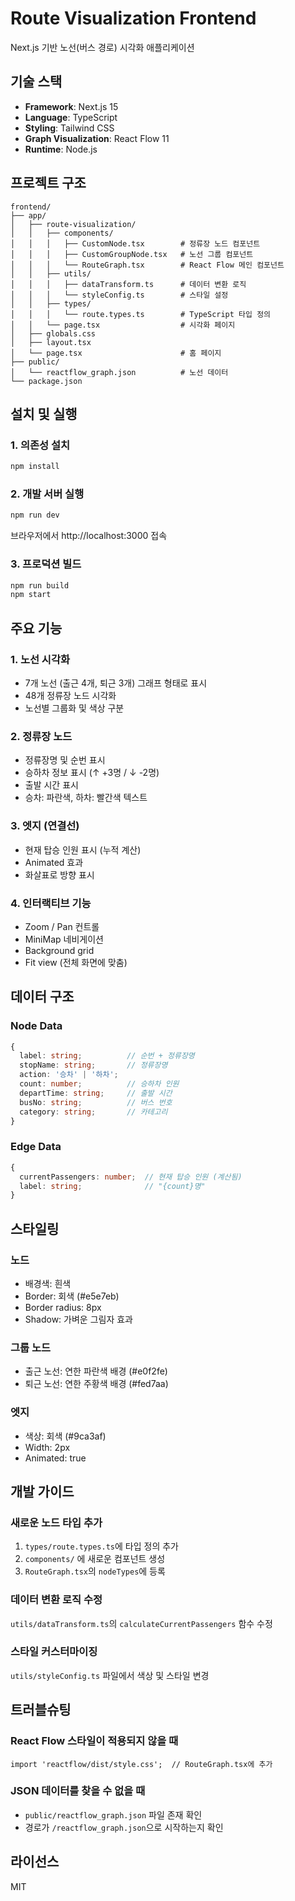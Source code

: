 # Route Visualization Frontend

Next.js 기반 노선(버스 경로) 시각화 애플리케이션

## 기술 스택

- **Framework**: Next.js 15
- **Language**: TypeScript
- **Styling**: Tailwind CSS
- **Graph Visualization**: React Flow 11
- **Runtime**: Node.js

## 프로젝트 구조

```
frontend/
├── app/
│   ├── route-visualization/
│   │   ├── components/
│   │   │   ├── CustomNode.tsx        # 정류장 노드 컴포넌트
│   │   │   ├── CustomGroupNode.tsx   # 노선 그룹 컴포넌트
│   │   │   └── RouteGraph.tsx        # React Flow 메인 컴포넌트
│   │   ├── utils/
│   │   │   ├── dataTransform.ts      # 데이터 변환 로직
│   │   │   └── styleConfig.ts        # 스타일 설정
│   │   ├── types/
│   │   │   └── route.types.ts        # TypeScript 타입 정의
│   │   └── page.tsx                  # 시각화 페이지
│   ├── globals.css
│   ├── layout.tsx
│   └── page.tsx                      # 홈 페이지
├── public/
│   └── reactflow_graph.json          # 노선 데이터
└── package.json
```

## 설치 및 실행

### 1. 의존성 설치

```bash
npm install
```

### 2. 개발 서버 실행

```bash
npm run dev
```

브라우저에서 http://localhost:3000 접속

### 3. 프로덕션 빌드

```bash
npm run build
npm start
```

## 주요 기능

### 1. 노선 시각화
- 7개 노선 (출근 4개, 퇴근 3개) 그래프 형태로 표시
- 48개 정류장 노드 시각화
- 노선별 그룹화 및 색상 구분

### 2. 정류장 노드
- 정류장명 및 순번 표시
- 승하차 정보 표시 (↑ +3명 / ↓ -2명)
- 출발 시간 표시
- 승차: 파란색, 하차: 빨간색 텍스트

### 3. 엣지 (연결선)
- 현재 탑승 인원 표시 (누적 계산)
- Animated 효과
- 화살표로 방향 표시

### 4. 인터랙티브 기능
- Zoom / Pan 컨트롤
- MiniMap 네비게이션
- Background grid
- Fit view (전체 화면에 맞춤)

## 데이터 구조

### Node Data
```typescript
{
  label: string;          // 순번 + 정류장명
  stopName: string;       // 정류장명
  action: '승차' | '하차';
  count: number;          // 승하차 인원
  departTime: string;     // 출발 시간
  busNo: string;          // 버스 번호
  category: string;       // 카테고리
}
```

### Edge Data
```typescript
{
  currentPassengers: number;  // 현재 탑승 인원 (계산됨)
  label: string;              // "{count}명"
}
```

## 스타일링

### 노드
- 배경색: 흰색
- Border: 회색 (#e5e7eb)
- Border radius: 8px
- Shadow: 가벼운 그림자 효과

### 그룹 노드
- 출근 노선: 연한 파란색 배경 (#e0f2fe)
- 퇴근 노선: 연한 주황색 배경 (#fed7aa)

### 엣지
- 색상: 회색 (#9ca3af)
- Width: 2px
- Animated: true

## 개발 가이드

### 새로운 노드 타입 추가

1. `types/route.types.ts`에 타입 정의 추가
2. `components/` 에 새로운 컴포넌트 생성
3. `RouteGraph.tsx`의 `nodeTypes`에 등록

### 데이터 변환 로직 수정

`utils/dataTransform.ts`의 `calculateCurrentPassengers` 함수 수정

### 스타일 커스터마이징

`utils/styleConfig.ts` 파일에서 색상 및 스타일 변경

## 트러블슈팅

### React Flow 스타일이 적용되지 않을 때
```tsx
import 'reactflow/dist/style.css';  // RouteGraph.tsx에 추가
```

### JSON 데이터를 찾을 수 없을 때
- `public/reactflow_graph.json` 파일 존재 확인
- 경로가 `/reactflow_graph.json`으로 시작하는지 확인

## 라이선스

MIT
